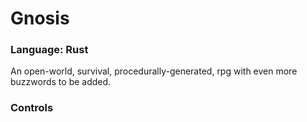 
# Gnosis
### Language: Rust

An open-world, survival, procedurally-generated, rpg with even more buzzwords to be added.

### Controls